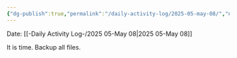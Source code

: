 ```yaml
---
{"dg-publish":true,"permalink":"/daily-activity-log/2025-05-may-08/","noteIcon":"","created":"2025-05-08T11:37:20.070-05:00"}
---
```


Date: [[-Daily Activity Log-/2025 05-May 08\|2025 05-May 08]]

It is time. Backup all files.